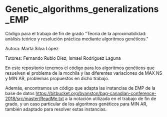 # Genetic_algorithms_generalizations_EMP
Código para el trabajo de fin de grado "Teoría de la aproximabilidad: análisis teórico y resolución práctica mediante algoritmos genéticos."

Autora: Marta Silva López

Tutores: Fernando Rubio Diez, Ismael Rodríguez Laguna

En este repositorio tenemos el código para los algoritmos genéticos que resuelven el problema de la mochila y las diferentes variaciones de MAX NS y MIN AR, problemas propuestos en dicho trabajo. 

Además, encontramos un código que adapta las instancias de EMP de la base de datos https://bitbucket.org/bvanston/bag-canadian-conference-2018/src/master/ReadMe.txt
a la notación utilizada en el trabajo de fin de grado, y un caso particular de los algoritmos genéticos para MIN AR, también adaptado para resolver estas instancias.
